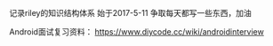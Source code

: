 记录riley的知识结构体系
始于2017-5-11  争取每天都写一些东西，加油

Android面试复习资料：
https://www.diycode.cc/wiki/androidinterview
